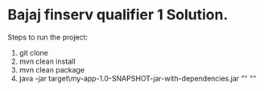 # Bajaj finserv qualifier 1 Solution.

Steps to run the project:
1. git clone
2. mvn clean install
3. mvn clean package
4. java -jar target\my-app-1.0-SNAPSHOT-jar-with-dependencies.jar "<Path to your input.json>" "<Path to your output.txt>"